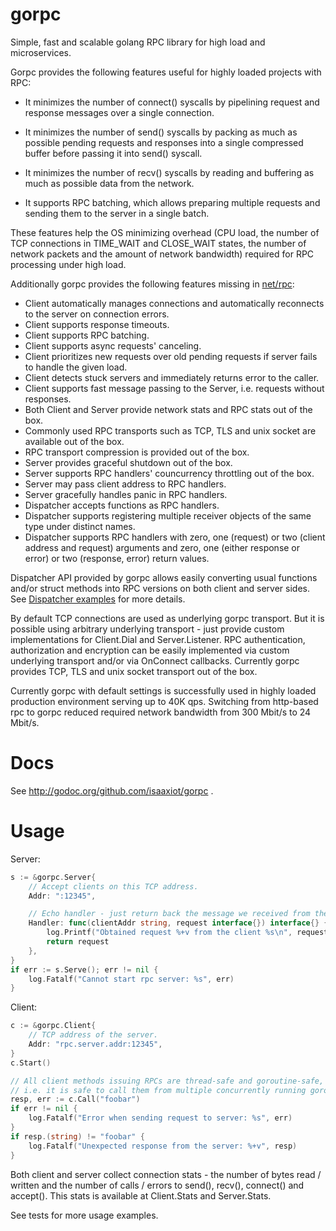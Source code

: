 gorpc
=====

Simple, fast and scalable golang RPC library for high load and microservices.


Gorpc provides the following features useful for highly loaded projects
with RPC:

* It minimizes the number of connect() syscalls by pipelining request
  and response messages over a single connection.

* It minimizes the number of send() syscalls by packing as much
  as possible pending requests and responses into a single compressed buffer
  before passing it into send() syscall.

* It minimizes the number of recv() syscalls by reading and buffering as much
  as possible data from the network.

* It supports RPC batching, which allows preparing multiple requests and sending
  them to the server in a single batch.

These features help the OS minimizing overhead (CPU load, the number of
TCP connections in TIME_WAIT and CLOSE_WAIT states, the number of network
packets and the amount of network bandwidth) required for RPC processing under
high load.


Additionally gorpc provides the following features missing
in [net/rpc](http://golang.org/pkg/net/rpc/):

* Client automatically manages connections and automatically reconnects
  to the server on connection errors.
* Client supports response timeouts.
* Client supports RPC batching.
* Client supports async requests' canceling.
* Client prioritizes new requests over old pending requests if server fails
  to handle the given load.
* Client detects stuck servers and immediately returns error to the caller.
* Client supports fast message passing to the Server, i.e. requests
  without responses.
* Both Client and Server provide network stats and RPC stats out of the box.
* Commonly used RPC transports such as TCP, TLS and unix socket are available
  out of the box.
* RPC transport compression is provided out of the box.
* Server provides graceful shutdown out of the box.
* Server supports RPC handlers' councurrency throttling out of the box.
* Server may pass client address to RPC handlers.
* Server gracefully handles panic in RPC handlers.
* Dispatcher accepts functions as RPC handlers.
* Dispatcher supports registering multiple receiver objects of the same type
  under distinct names.
* Dispatcher supports RPC handlers with zero, one (request) or two (client
  address and request) arguments and zero, one (either response or error)
  or two (response, error) return values.


Dispatcher API provided by gorpc allows easily converting usual functions
and/or struct methods into RPC versions on both client and server sides.
See [Dispatcher examples](http://godoc.org/github.com/isaaxiot/gorpc#Dispatcher)
for more details.


By default TCP connections are used as underlying gorpc transport.
But it is possible using arbitrary underlying transport - just provide custom
implementations for Client.Dial and Server.Listener.
RPC authentication, authorization and encryption can be easily implemented
via custom underlying transport and/or via OnConnect callbacks.
Currently gorpc provides TCP, TLS and unix socket transport out of the box.


Currently gorpc with default settings is successfully used in highly loaded
production environment serving up to 40K qps. Switching from http-based rpc
to gorpc reduced required network bandwidth from 300 Mbit/s to 24 Mbit/s.


Docs
====

See http://godoc.org/github.com/isaaxiot/gorpc .


Usage
=====

Server:
```go
s := &gorpc.Server{
	// Accept clients on this TCP address.
	Addr: ":12345",

	// Echo handler - just return back the message we received from the client
	Handler: func(clientAddr string, request interface{}) interface{} {
		log.Printf("Obtained request %+v from the client %s\n", request, clientAddr)
		return request
	},
}
if err := s.Serve(); err != nil {
	log.Fatalf("Cannot start rpc server: %s", err)
}
```

Client:
```go
c := &gorpc.Client{
	// TCP address of the server.
	Addr: "rpc.server.addr:12345",
}
c.Start()

// All client methods issuing RPCs are thread-safe and goroutine-safe,
// i.e. it is safe to call them from multiple concurrently running goroutines.
resp, err := c.Call("foobar")
if err != nil {
	log.Fatalf("Error when sending request to server: %s", err)
}
if resp.(string) != "foobar" {
	log.Fatalf("Unexpected response from the server: %+v", resp)
}
```

Both client and server collect connection stats - the number of bytes
read / written and the number of calls / errors to send(), recv(), connect()
and accept(). This stats is available at Client.Stats and Server.Stats.

See tests for more usage examples.
